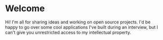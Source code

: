 # Welcome
Hi! I'm all for sharing ideas and working on open source projects. I'd be happy to go over some cool applications I've built during an interview, but I can't give you unrestricted access to my intellectual property.
